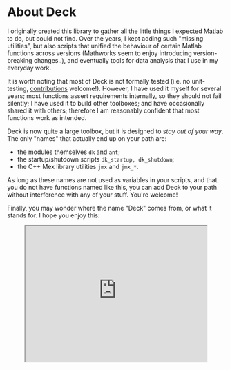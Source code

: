 
# About Deck

I originally created this library to gather all the little things I expected Matlab to do, but could not find. 
Over the years, I kept adding such "missing utilities", but also scripts that unified the behaviour of certain Matlab functions across versions (Mathworks seem to enjoy introducing version-breaking changes..), and eventually tools for data analysis that I use in my everyday work. 

It is worth noting that most of Deck is not formally tested (i.e. no unit-testing, [contributions](contributions) welcome!). However, I have used it myself for several years; most functions assert requirements internally, so they should not fail silently; I have used it to build other toolboxes; and have occasionally shared it with others; therefore I am reasonably confident that most functions work as intended. 

Deck is now quite a large toolbox, but it is designed to _stay out of your way_. The only "names" that actually end up on your path are:
 - the modules themselves `dk` and `ant`;
 - the startup/shutdown scripts `dk_startup, dk_shutdown`;
 - the C++ Mex library utilities `jmx` and `jmx_*`.

As long as these names are not used as variables in your scripts, and that you do not have functions named like this, you can add Deck to your path without interference with any of your stuff. You're welcome!

Finally, you may wonder where the name "Deck" comes from, or what it stands for. I hope you enjoy this:

<center><iframe width="420" height="315" src="https://www.youtube.com/embed/i6c4Nupnup0"></iframe></center>